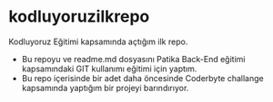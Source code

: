 # kodluyoruzilkrepo
Kodluyoruz Eğitimi kapsamında açtığım ilk repo.
* Bu repoyu ve readme.md dosyasını Patika Back-End eğitimi kapsamındaki GIT kullanımı eğitimi için yaptım.
* Bu repo içerisinde bir adet daha öncesinde Coderbyte challange kapsamında yaptığım bir projeyi barındırıyor.


